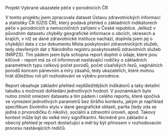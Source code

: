 Projekt Vybrané ukazatele péče v porodnicích ČR

V tomto projektu jsem zpracovala dataset Ústavu zdravotnických informací a statistiky ČR (ÚZIS ČR), který podává přehled o základních indikátorech péče v porodnících a nemocničních zařízení v České republice. Jelikož v původním datasetu chyběly geografické informace o obcích, okresech a krajích, v níž se dané zdravotnické instituce nachází, doplnila jsem jej o chybějící data z csv dokumentu Místa poskytování zdravotnických služeb, tedy otevřených dat z Národního registru poskytovatelů zdravotních služeb (NRPZS). Tím pádem jsem byla schopna report doplnit o údaje, které jsou klíčové - report má za cíl informovat nastávající rodičky o základních parametrech typu celkový počet porodů, počet císařských řezů, vaginálních porodů koncem pánevním a míry zásahů, tedy ukazatelích, které mohou hrát důležitou roli při rozhodování ve výběru porodnice. 

Report obsahuje základní přehled nejdůležitějších indikátorů a taky detailní tabulku s možností dohledání jednotlivých hodnot. V poznámkách bylo nutno zmínit omezení datasetu a tím pádem i celého reportu, které spočívá ve vymezení jednotlivých parametrů bez širšího kontextu, jakým je například specifikum životního stylu v dané geografické oblasti, parita (tedy zda se jedná o prvorodičku či nikoliv), sociální a zdravotní úroveň, apod. Takový kontext může být do velké míry signifikantní. Nicméně pro základní a obecný přehled je report dostačující a měl by být přínosem v rozhodovacím procesu nastávajících rodičů.
